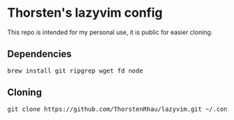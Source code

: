 # Thorsten's lazyvim config

This repo is intended for my personal use, it is public for easier cloning.

## Dependencies

<pre>
brew install git ripgrep wget fd node
</pre>

## Cloning

<pre>
git clone https://github.com/ThorstenRhau/lazyvim.git ~/.config/nvim
</pre>
